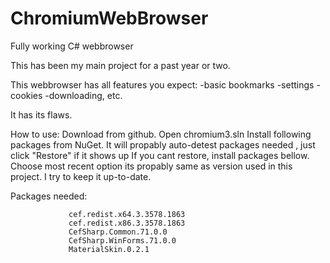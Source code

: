 # ChromiumWebBrowser
 Fully working C# webbrowser
 
 This has been my main project for a past year or two.
 
 This webbrowser has all features you expect:
  -basic bookmarks
  -settings
  -cookies
  -downloading, etc.
 
 It has its flaws.
 
 How to use:
  Download from github. 
  Open chromium3.sln
  Install following packages from NuGet. 
  It will propably auto-detest packages needed , just click "Restore" if it shows up
  If you cant restore, install packages bellow. 
  Choose most recent option its propably same as version used in this project. 
  I try to keep it up-to-date.
 
 Packages needed:
 
                 cef.redist.x64.3.3578.1863
                 cef.redist.x86.3.3578.1863
                 CefSharp.Common.71.0.0
                 CefSharp.WinForms.71.0.0
                 MaterialSkin.0.2.1
